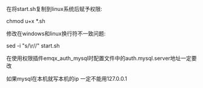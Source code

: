 在将start.sh复制到linux系统后赋予权限:

chmod u+x *.sh

修改在windows和linux换行符不一致问题:

sed -i "s/\r//" start.sh

在使用权限插件emqx_auth_mysql时配置文件中的auth.mysql.server地址一定要改

如果mysql在本机就写本机的ip 一定不能用127.0.0.1